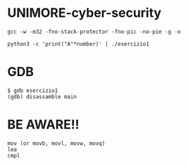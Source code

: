 # UNIMORE-cyber-security

```commandline
gcc -w -m32 -fno-stack-protector -fno-pic -no-pie -g -o
```

```commandline
python3 -c 'print("A"*number)' | ./esercizio1
```

# GDB
```commandline
$ gdb esercizio1
(gdb) disassamble main
```

# BE AWARE!!
```commandline
mov (or movb, movl, movw, movq)
lea
cmpl
```
